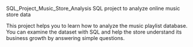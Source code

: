 SQL_Project_Music_Store_Analysis
SQL project to analyze online music store data

This project helps you to learn how to analyze the music playlist database. You can examine the dataset with SQL and help the store understand its business growth by answering simple questions.

